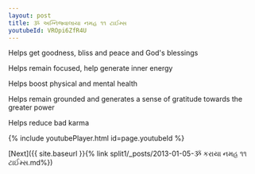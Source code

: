 ```yaml
---
layout: post
title: ૐ અગ્નિજ્વાલાયા નમહ ૧૧ ટાઈમ્સ
youtubeId: VROpi6ZfR4U
---
```

 
 
Helps get goodness, bliss and peace and God's blessings
 
Helps remain focused, help generate inner energy 
 
Helps boost physical and mental health 
 
Helps remain grounded and generates a sense of gratitude towards the greater power 
 
Helps reduce bad karma
 
 
 
 


{% include youtubePlayer.html id=page.youtubeId %}
 
[Next]({{ site.baseurl }}{% link  split1/_posts/2013-01-05-ૐ કરાયા નમહ ૧૧ ટાઈમ્સ.md%})
 
